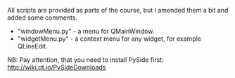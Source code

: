 All scripts are provided as parts of the course, but I amended them a bit and added some comments.

- "windowMenu.py" - a menu for QMainWindow.
- "widgetMenu.py" - a context menu for any widget, for example QLineEdit.



NB: Pay attention, that you need to install PySide first:
http://wiki.qt.io/PySideDownloads
